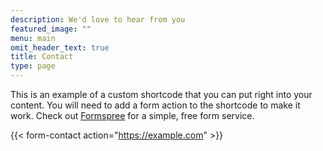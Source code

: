 ```yaml
---
description: We'd love to hear from you
featured_image: ""
menu: main
omit_header_text: true
title: Contact
type: page
---
```



This is an example of a custom shortcode that you can put right into your content. You will need to add a form action to the shortcode to make it work. Check out [Formspree](https://formspree.io/) for a simple, free form service. 

{{< form-contact action="https://example.com"  >}}
